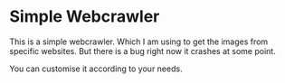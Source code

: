 # Simple Webcrawler

This is a simple webcrawler. Which I am using to get the images from specific websites. 
But there is a bug right now it crashes at some point.

You can customise it according to your needs.